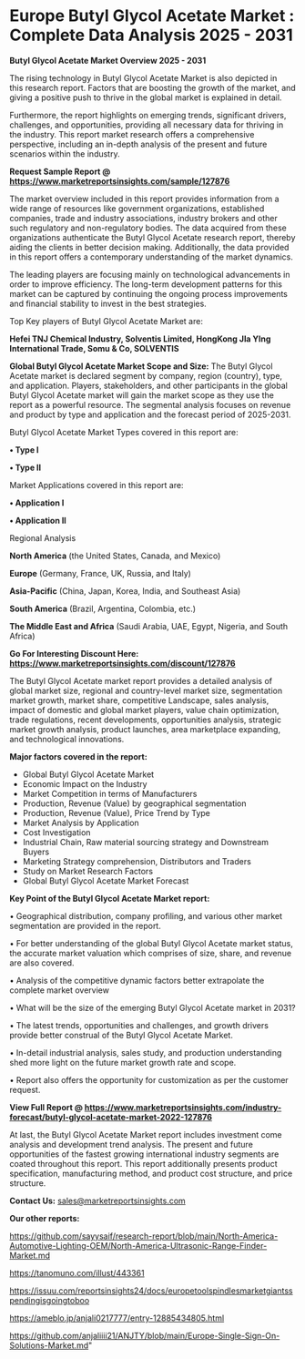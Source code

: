 # Europe Butyl Glycol Acetate Market : Complete Data Analysis 2025 - 2031

<Strong> Butyl Glycol Acetate Market Overview 2025 - 2031</strong>

The rising technology in Butyl Glycol Acetate Market is also depicted in this research report. Factors that are boosting the growth of the market, and giving a positive push to thrive in the global market is explained in detail.

Furthermore, the report highlights on emerging trends, significant drivers, challenges, and opportunities, providing all necessary data for thriving in the industry. This report market research offers a comprehensive perspective, including an in-depth analysis of the present and future scenarios within the industry.

<strong>Request Sample Report @ <a href=https://www.marketreportsinsights.com/sample/127876>https://www.marketreportsinsights.com/sample/127876</a></strong>

The market overview included in this report provides information from a wide range of resources like government organizations, established companies, trade and industry associations, industry brokers and other such regulatory and non-regulatory bodies. The data acquired from these organizations authenticate the Butyl Glycol Acetate research report, thereby aiding the clients in better decision making. Additionally, the data provided in this report offers a contemporary understanding of the market dynamics.

The leading players are focusing mainly on technological advancements in order to improve efficiency. The long-term development patterns for this market can be captured by continuing the ongoing process improvements and financial stability to invest in the best strategies.

Top Key players of Butyl Glycol Acetate Market are:

<strong>Hefei TNJ Chemical Industry, Solventis Limited, HongKong JIa YIng International Trade, Somu & Co, SOLVENTIS</strong>

<strong><b>Global Butyl Glycol Acetate Market Scope and Size:</b></strong>
The Butyl Glycol Acetate market is declared segment by company, region (country), type, and application. Players, stakeholders, and other participants in the global Butyl Glycol Acetate market will gain the market scope as they use the report as a powerful resource. The segmental analysis focuses on revenue and product by type and application and the forecast period of 2025-2031.

Butyl Glycol Acetate Market Types covered in this report are:

<strong>• Type I

• Type II</strong>

Market Applications covered in this report are:

<strong>• Application I

• Application II</strong> 

Regional Analysis

<strong>North America</strong> (the United States, Canada, and Mexico)

<strong>Europe</strong> (Germany, France, UK, Russia, and Italy)

<strong>Asia-Pacific</strong> (China, Japan, Korea, India, and Southeast Asia)

<strong>South America</strong> (Brazil, Argentina, Colombia, etc.)

<strong>The Middle East and Africa</strong> (Saudi Arabia, UAE, Egypt, Nigeria, and South Africa)

<strong>Go For Interesting Discount Here: <a href=https://www.marketreportsinsights.com/discount/127876>https://www.marketreportsinsights.com/discount/127876</a></strong>

The Butyl Glycol Acetate market report provides a detailed analysis of global market size, regional and country-level market size, segmentation market growth, market share, competitive Landscape, sales analysis, impact of domestic and global market players, value chain optimization, trade regulations, recent developments, opportunities analysis, strategic market growth analysis, product launches, area marketplace expanding, and technological innovations.

<strong><b>Major factors covered in the report:</b></strong>
<ul>
  <li>Global Butyl Glycol Acetate Market </li>
  <li>Economic Impact on the Industry</li>
  <li>Market Competition in terms of Manufacturers</li>
  <li>Production, Revenue (Value) by geographical segmentation</li>
  <li>Production, Revenue (Value), Price Trend by Type</li>
  <li>Market Analysis by Application</li>
  <li>Cost Investigation</li>
  <li>Industrial Chain, Raw material sourcing strategy and Downstream Buyers</li>
  <li>Marketing Strategy comprehension, Distributors and Traders</li>
  <li>Study on Market Research Factors</li>
  <li>Global Butyl Glycol Acetate Market Forecast</li>
</ul>

<strong><b>Key Point of the Butyl Glycol Acetate Market report:</b></strong>

• Geographical distribution, company profiling, and various other market segmentation are provided in the report.

• For better understanding of the global Butyl Glycol Acetate market status, the accurate market valuation which comprises of size, share, and revenue are also covered.

• Analysis of the competitive dynamic factors better extrapolate the complete market overview

• What will be the size of the emerging Butyl Glycol Acetate market in 2031?

• The latest trends, opportunities and challenges, and growth drivers provide better construal of the Butyl Glycol Acetate Market.

• In-detail industrial analysis, sales study, and production understanding shed more light on the future market growth rate and scope.

• Report also offers the opportunity for customization as per the customer request.

<strong><b>View Full Report @ <a href=https://www.marketreportsinsights.com/industry-forecast/butyl-glycol-acetate-market-2022-127876>https://www.marketreportsinsights.com/industry-forecast/butyl-glycol-acetate-market-2022-127876</a></b></strong>


At last, the Butyl Glycol Acetate Market report includes investment come analysis and development trend analysis. The present and future opportunities of the fastest growing international industry segments are coated throughout this report. This report additionally presents product specification, manufacturing method, and product cost structure, and price structure.

<strong>Contact Us:</strong>
sales@marketreportsinsights.com

<strong>Our other reports:</strong>

<a href=https://github.com/sayysaif/research-report/blob/main/North-America-Automotive-Lighting-OEM/North-America-Ultrasonic-Range-Finder-Market.md>https://github.com/sayysaif/research-report/blob/main/North-America-Automotive-Lighting-OEM/North-America-Ultrasonic-Range-Finder-Market.md</a>

<a href=https://tanomuno.com/illust/443361>https://tanomuno.com/illust/443361</a>

<a href=https://issuu.com/reportsinsights24/docs/europetoolspindlesmarketgiantsspendingisgoingtoboo>https://issuu.com/reportsinsights24/docs/europetoolspindlesmarketgiantsspendingisgoingtoboo</a>

<a href=https://ameblo.jp/anjali0217777/entry-12885434805.html>https://ameblo.jp/anjali0217777/entry-12885434805.html</a>

<a href=https://github.com/anjaliiii21/ANJTY/blob/main/Europe-Single-Sign-On-Solutions-Market.md>https://github.com/anjaliiii21/ANJTY/blob/main/Europe-Single-Sign-On-Solutions-Market.md</a>"
